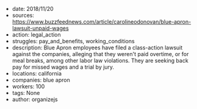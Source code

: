 - date: 2018/11/20
- sources: https://www.buzzfeednews.com/article/carolineodonovan/blue-apron-lawsuit-unpaid-wages
- action: legal_action
- struggles: pay_and_benefits, working_conditions
- description: Blue Apron employees have filed a class-action lawsuit against the companies, alleging that they weren't paid overtime, or for meal breaks, among other labor law violations. They are seeking back pay for missed wages and a trial by jury.
- locations: california
- companies: blue apron
- workers: 100
- tags: None
- author: organizejs
